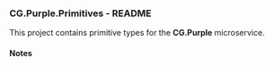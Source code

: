 
### CG.Purple.Primitives - README

This project contains primitive types for the **CG.Purple** microservice.

#### Notes







